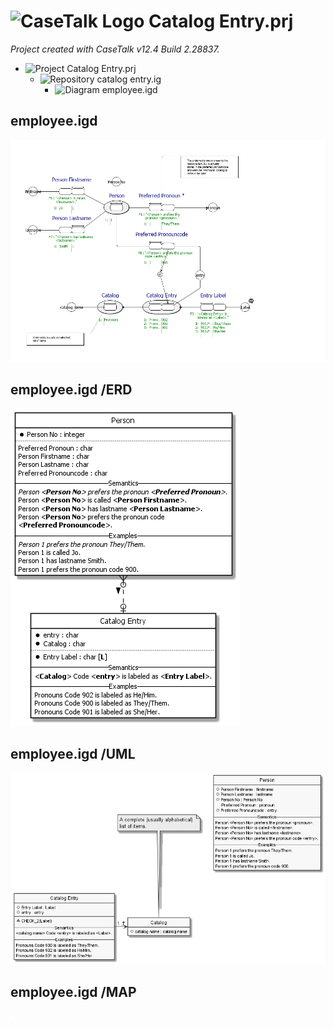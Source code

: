 ﻿# ![CaseTalk Logo](https://www.casetalk.com/images/icons/casetalk.png) Catalog Entry.prj
*Project created with CaseTalk v12.4 Build 2.28837.*

* ![Project](https://www.casetalk.com/images/icons/prj.png) Catalog Entry.prj
  * ![Repository](https://www.casetalk.com/images/icons/ig.png) catalog entry.ig
    * ![Diagram](https://www.casetalk.com/images/icons/igd.png) employee.igd
## employee.igd
![Diagram employee.igd](employee.png)
## employee.igd /ERD
![Diagram employee.igd /ERD](employee.erd.png)
## employee.igd /UML
![Diagram employee.igd /UML](employee.uml.png)
## employee.igd /MAP
![Diagram employee.igd /MAP](employee.map.png)
